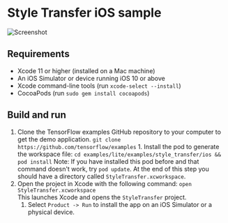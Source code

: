 # Style Transfer iOS sample

![Screenshot](https://storage.googleapis.com/download.tensorflow.org/models/tflite/arbitrary_style_transfer/architecture.png)

## Requirements

*   Xcode 11 or higher (installed on a Mac machine)
*   An iOS Simulator or device running iOS 10 or above
*   Xcode command-line tools (run `xcode-select --install`)
*   CocoaPods (run `sudo gem install cocoapods`)

## Build and run

1.  Clone the TensorFlow examples GitHub repository to your computer to get the
    demo application. `git clone https://github.com/tensorflow/examples` 1.
    Install the pod to generate the workspace file: `cd
    examples/lite/examples/style_transfer/ios && pod install` Note: If you have
    installed this pod before and that command doesn't work, try `pod update`.
    At the end of this step you should have a directory called
    `StyleTransfer.xcworkspace`.
1.  Open the project in Xcode with the following command:
    `open StyleTransfer.xcworkspace`<br/>
    This launches Xcode and opens the `StyleTransfer` project.
    1.  Select `Product -> Run` to install the app on an iOS Simulator or a
        physical device.
